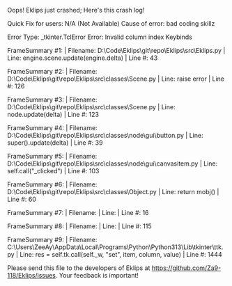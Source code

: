 Oops! Eklips just crashed;
Here's this crash log!

Quick Fix for users: N/A (Not Available)
Cause of error: bad coding skillz

Error Type: _tkinter.TclError
Error: Invalid column index Keybinds

FrameSummary #1:
  | Filename: D:\Code\Eklips\git\repo\Eklips\src\Eklips.py
  | Line: engine.scene.update(engine.delta)
  | Line #: 43

FrameSummary #2:
  | Filename: D:\Code\Eklips\git\repo\Eklips\src\classes\Scene.py
  | Line: raise error
  | Line #: 126

FrameSummary #3:
  | Filename: D:\Code\Eklips\git\repo\Eklips\src\classes\Scene.py
  | Line: node.update(delta)
  | Line #: 123

FrameSummary #4:
  | Filename: D:\Code\Eklips\git\repo\Eklips\src\classes\node\gui\button.py
  | Line: super().update(delta)
  | Line #: 39

FrameSummary #5:
  | Filename: D:\Code\Eklips\git\repo\Eklips\src\classes\node\gui\canvasitem.py
  | Line: self.call("_clicked")
  | Line #: 103

FrameSummary #6:
  | Filename: D:\Code\Eklips\git\repo\Eklips\src\classes\Object.py
  | Line: return mobj()
  | Line #: 60

FrameSummary #7:
  | Filename: <string>
  | Line: 
  | Line #: 16

FrameSummary #8:
  | Filename: <string>
  | Line: 
  | Line #: 115

FrameSummary #9:
  | Filename: C:\Users\ZeeAy\AppData\Local\Programs\Python\Python313\Lib\tkinter\ttk.py
  | Line: res = self.tk.call(self._w, "set", item, column, value)
  | Line #: 1444


Please send this file to the developers of Eklips at https://github.com/Za9-118/Eklips/issues. 
Your feedback is important!
